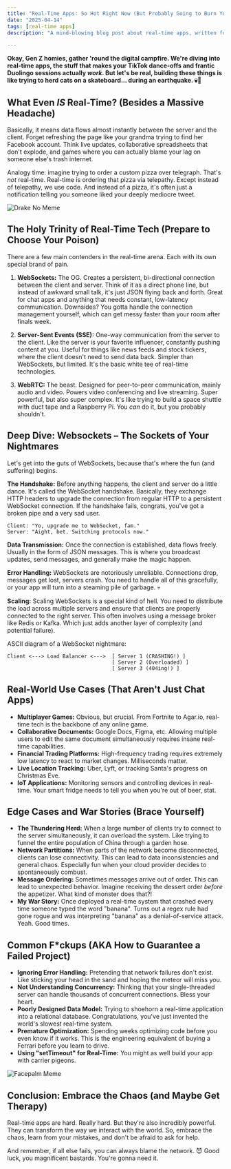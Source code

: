 ```yaml
---
title: "Real-Time Apps: So Hot Right Now (But Probably Going to Burn You)"
date: "2025-04-14"
tags: [real-time apps]
description: "A mind-blowing blog post about real-time apps, written for chaotic Gen Z engineers. Prepare for existential dread and eventual enlightenment."

---
```


**Okay, Gen Z homies, gather 'round the digital campfire. We're diving into real-time apps, the stuff that makes your TikTok dance-offs and frantic Duolingo sessions actually *work*. But let's be real, building these things is like trying to herd cats on a skateboard... during an earthquake. 💀🙏**

## What Even *IS* Real-Time? (Besides a Massive Headache)

Basically, it means data flows almost instantly between the server and the client. Forget refreshing the page like your grandma trying to find her Facebook account. Think live updates, collaborative spreadsheets that don't explode, and games where you can actually blame your lag on someone else's trash internet.

Analogy time: imagine trying to order a custom pizza over telegraph. That's *not* real-time. Real-time is ordering that pizza via telepathy. Except instead of telepathy, we use code. And instead of a pizza, it's often just a notification telling you someone liked your deeply mediocre tweet.

![Drake No Meme](https://i.imgflip.com/1k39q8.jpg)

## The Holy Trinity of Real-Time Tech (Prepare to Choose Your Poison)

There are a few main contenders in the real-time arena. Each with its own special brand of pain.

1.  **WebSockets:** The OG. Creates a persistent, bi-directional connection between the client and server. Think of it as a direct phone line, but instead of awkward small talk, it's just JSON flying back and forth. Great for chat apps and anything that needs constant, low-latency communication. Downsides? You gotta handle the connection management yourself, which can get messy faster than your room after finals week.

2.  **Server-Sent Events (SSE):** One-way communication from the server to the client. Like the server is your favorite influencer, constantly pushing content at you. Useful for things like news feeds and stock tickers, where the client doesn't need to send data back. Simpler than WebSockets, but limited. It's the basic white tee of real-time technologies.

3.  **WebRTC:** The beast. Designed for peer-to-peer communication, mainly audio and video. Powers video conferencing and live streaming. Super powerful, but also super complex. It's like trying to build a space shuttle with duct tape and a Raspberry Pi. You *can* do it, but you probably shouldn't.

## Deep Dive: Websockets – The Sockets of Your Nightmares

Let's get into the guts of WebSockets, because that's where the fun (and suffering) begins.

**The Handshake:** Before anything happens, the client and server do a little dance. It's called the WebSocket handshake. Basically, they exchange HTTP headers to upgrade the connection from regular HTTP to a persistent WebSocket connection. If the handshake fails, congrats, you've got a broken pipe and a very sad user.

```
Client: "Yo, upgrade me to WebSocket, fam."
Server: "Aight, bet. Switching protocols now."
```

**Data Transmission:** Once the connection is established, data flows freely. Usually in the form of JSON messages. This is where you broadcast updates, send messages, and generally make the magic happen.

**Error Handling:**  WebSockets are notoriously unreliable. Connections drop, messages get lost, servers crash. You need to handle all of this gracefully, or your app will turn into a steaming pile of garbage. 💀

**Scaling:**  Scaling WebSockets is a special kind of hell. You need to distribute the load across multiple servers and ensure that clients are properly connected to the right server. This often involves using a message broker like Redis or Kafka. Which just adds another layer of complexity (and potential failure).

ASCII diagram of a WebSocket nightmare:

```
Client <---> Load Balancer <--->  [ Server 1 (CRASHING!) ]
                                  [ Server 2 (Overloaded) ]
                                  [ Server 3 (404ing!) ]
```

## Real-World Use Cases (That Aren't Just Chat Apps)

*   **Multiplayer Games:** Obvious, but crucial. From Fortnite to Agar.io, real-time tech is the backbone of any online game.
*   **Collaborative Documents:** Google Docs, Figma, etc. Allowing multiple users to edit the same document simultaneously requires insane real-time capabilities.
*   **Financial Trading Platforms:**  High-frequency trading requires extremely low latency to react to market changes. Milliseconds matter.
*   **Live Location Tracking:** Uber, Lyft, or tracking Santa's progress on Christmas Eve.
*   **IoT Applications:**  Monitoring sensors and controlling devices in real-time. Your smart fridge needs to tell you when you're out of beer, stat.

## Edge Cases and War Stories (Brace Yourself)

*   **The Thundering Herd:** When a large number of clients try to connect to the server simultaneously, it can overload the system. Like trying to funnel the entire population of China through a garden hose.
*   **Network Partitions:** When parts of the network become disconnected, clients can lose connectivity. This can lead to data inconsistencies and general chaos. Especially fun when your cloud provider decides to spontaneously combust.
*   **Message Ordering:**  Sometimes messages arrive out of order. This can lead to unexpected behavior. Imagine receiving the dessert order *before* the appetizer. What kind of monster does that?!
*   **My War Story:** Once deployed a real-time system that crashed every time someone typed the word "banana". Turns out a regex rule had gone rogue and was interpreting "banana" as a denial-of-service attack. Yeah. Good times.

## Common F\*ckups (AKA How to Guarantee a Failed Project)

*   **Ignoring Error Handling:** Pretending that network failures don't exist. Like sticking your head in the sand and hoping the meteor will miss you.
*   **Not Understanding Concurrency:** Thinking that your single-threaded server can handle thousands of concurrent connections. Bless your heart.
*   **Poorly Designed Data Model:** Trying to shoehorn a real-time application into a relational database. Congratulations, you've just invented the world's slowest real-time system.
*   **Premature Optimization:**  Spending weeks optimizing code before you even know if it works. This is the engineering equivalent of buying a Ferrari before you learn to drive.
*   **Using "setTimeout" for Real-Time:** You might as well build your app with carrier pigeons.

![Facepalm Meme](https://i.kym-cdn.com/photos/images/newsfeed/000/242/631/382.gif)

## Conclusion: Embrace the Chaos (and Maybe Get Therapy)

Real-time apps are hard. Really hard. But they're also incredibly powerful. They can transform the way we interact with the world. So, embrace the chaos, learn from your mistakes, and don't be afraid to ask for help.

And remember, if all else fails, you can always blame the network. 😈 Good luck, you magnificent bastards. You're gonna need it.
